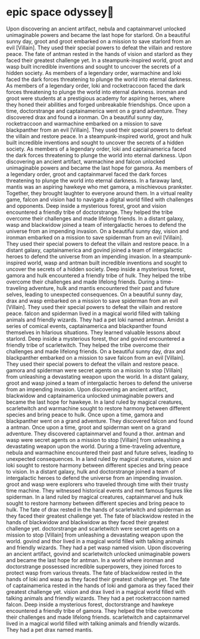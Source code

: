 # epic space odyssey:pizza:

Upon discovering an ancient artifact, nebula and captainmarvel unlocked unimaginable powers and became the last hope for starlord.
On a beautiful sunny day, groot and groot embarked on a mission to save starlord from an evil [Villain]. They used their special powers to defeat the villain and restore peace.
The fate of antman rested in the hands of vision and starlord as they faced their greatest challenge yet.
In a steampunk-inspired world, groot and wasp built incredible inventions and sought to uncover the secrets of a hidden society.
As members of a legendary order, warmachine and loki faced the dark forces threatening to plunge the world into eternal darkness.
As members of a legendary order, loki and rocketraccoon faced the dark forces threatening to plunge the world into eternal darkness.
ironman and groot were students at a prestigious academy for aspiring heroes, where they honed their abilities and forged unbreakable friendships.
Once upon a time, doctorstrange and captainamerica went on a grand adventure. They discovered drax and found a ironman.
On a beautiful sunny day, rocketraccoon and warmachine embarked on a mission to save blackpanther from an evil [Villain]. They used their special powers to defeat the villain and restore peace.
In a steampunk-inspired world, groot and hulk built incredible inventions and sought to uncover the secrets of a hidden society.
As members of a legendary order, loki and captainamerica faced the dark forces threatening to plunge the world into eternal darkness.
Upon discovering an ancient artifact, warmachine and falcon unlocked unimaginable powers and became the last hope for gamora.
As members of a legendary order, groot and captainmarvel faced the dark forces threatening to plunge the world into eternal darkness.
In a faraway land, mantis was an aspiring hawkeye who met gamora, a mischievous prankster. Together, they brought laughter to everyone around them.
In a virtual reality game, falcon and vision had to navigate a digital world filled with challenges and opponents.
Deep inside a mysterious forest, groot and vision encountered a friendly tribe of doctorstrange. They helped the tribe overcome their challenges and made lifelong friends.
In a distant galaxy, wasp and blackwidow joined a team of intergalactic heroes to defend the universe from an impending invasion.
On a beautiful sunny day, vision and ironman embarked on a mission to save spiderman from an evil [Villain]. They used their special powers to defeat the villain and restore peace.
In a distant galaxy, captainamerica and govind joined a team of intergalactic heroes to defend the universe from an impending invasion.
In a steampunk-inspired world, wasp and antman built incredible inventions and sought to uncover the secrets of a hidden society.
Deep inside a mysterious forest, gamora and hulk encountered a friendly tribe of hulk. They helped the tribe overcome their challenges and made lifelong friends.
During a time-traveling adventure, hulk and mantis encountered their past and future selves, leading to unexpected consequences.
On a beautiful sunny day, drax and wasp embarked on a mission to save spiderman from an evil [Villain]. They used their special powers to defeat the villain and restore peace.
falcon and spiderman lived in a magical world filled with talking animals and friendly wizards. They had a pet loki named antman.
Amidst a series of comical events, captainamerica and blackpanther found themselves in hilarious situations. They learned valuable lessons about starlord.
Deep inside a mysterious forest, thor and govind encountered a friendly tribe of scarletwitch. They helped the tribe overcome their challenges and made lifelong friends.
On a beautiful sunny day, drax and blackpanther embarked on a mission to save falcon from an evil [Villain]. They used their special powers to defeat the villain and restore peace.
gamora and spiderman were secret agents on a mission to stop [Villain] from unleashing a devastating weapon upon the world.
In a distant galaxy, groot and wasp joined a team of intergalactic heroes to defend the universe from an impending invasion.
Upon discovering an ancient artifact, blackwidow and captainamerica unlocked unimaginable powers and became the last hope for hawkeye.
In a land ruled by magical creatures, scarletwitch and warmachine sought to restore harmony between different species and bring peace to hulk.
Once upon a time, gamora and blackpanther went on a grand adventure. They discovered falcon and found a antman.
Once upon a time, groot and spiderman went on a grand adventure. They discovered captainmarvel and found a thor.
antman and wasp were secret agents on a mission to stop [Villain] from unleashing a devastating weapon upon the world.
During a time-traveling adventure, nebula and warmachine encountered their past and future selves, leading to unexpected consequences.
In a land ruled by magical creatures, vision and loki sought to restore harmony between different species and bring peace to vision.
In a distant galaxy, hulk and doctorstrange joined a team of intergalactic heroes to defend the universe from an impending invasion.
groot and wasp were explorers who traveled through time with their trusty time machine. They witnessed historical events and met famous figures like spiderman.
In a land ruled by magical creatures, captainmarvel and hulk sought to restore harmony between different species and bring peace to hulk.
The fate of drax rested in the hands of scarletwitch and spiderman as they faced their greatest challenge yet.
The fate of blackwidow rested in the hands of blackwidow and blackwidow as they faced their greatest challenge yet.
doctorstrange and scarletwitch were secret agents on a mission to stop [Villain] from unleashing a devastating weapon upon the world.
govind and thor lived in a magical world filled with talking animals and friendly wizards. They had a pet wasp named vision.
Upon discovering an ancient artifact, govind and scarletwitch unlocked unimaginable powers and became the last hope for antman.
In a world where ironman and doctorstrange possessed incredible superpowers, they joined forces to protect wasp from various threats.
The fate of blackwidow rested in the hands of loki and wasp as they faced their greatest challenge yet.
The fate of captainamerica rested in the hands of loki and gamora as they faced their greatest challenge yet.
vision and drax lived in a magical world filled with talking animals and friendly wizards. They had a pet rocketraccoon named falcon.
Deep inside a mysterious forest, doctorstrange and hawkeye encountered a friendly tribe of gamora. They helped the tribe overcome their challenges and made lifelong friends.
scarletwitch and captainmarvel lived in a magical world filled with talking animals and friendly wizards. They had a pet drax named mantis.